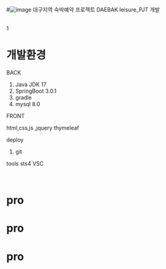  #![image](https://github.com/taeyoung0504/leisure_project1/assets/128016593/c2a9a678-fbd8-49ba-8c9c-be1c41201cf1) 대구지역 숙박예약 프로젝트 DAEBAK
leisure_PJT 개발 

<br>
1


# 개발환경
 BACK

1. Java JDK 17
2. SpringBoot 3.0.1
3. gradle
4. mysql 8.0 

FRONT

html,css,js ,jquery
thymeleaf

deploy
1. git

tools
sts4
VSC

<br>



   
   
# pro
# pro
# pro
